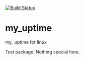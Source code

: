 [![Build Status](https://travis-ci.org/mehmetg/my_uptime.svg?branch=master)](https://travis-ci.org/mehmetg/uptime)

# my_uptime

my_ uptime for linux

Test package. Nothing special here.

